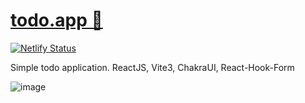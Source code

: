 # [todo.app 📓](https://react-todo-app-markandrey.netlify.app/)

[![Netlify Status](https://api.netlify.com/api/v1/badges/9bd46f0d-b678-41a0-b825-76981ff047b3/deploy-status)](https://app.netlify.com/sites/react-todo-app-markandrey/deploys)

Simple todo application. 
ReactJS, Vite3, ChakraUI, React-Hook-Form

![image](https://user-images.githubusercontent.com/11815512/181149966-19755745-eea9-4aa2-9bd9-852bcfd15407.png)
